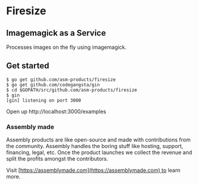 # Firesize

## Imagemagick as a Service

Processes images on the fly using imagemagick.

## Get started

    $ go get github.com/asm-products/firesize
    $ go get github.com/codegangsta/gin
    $ cd $GOPATH/src/github.com/asm-products/firesize
    $ gin
    [gin] listening on port 3000

Open up http://localhost:3000/examples

### Assembly made

Assembly products are like open-source and made with contributions from the community. Assembly handles the boring stuff like hosting, support, financing, legal, etc. Once the product launches we collect the revenue and split the profits amongst the contributors.

Visit [https://assemblymade.com](https://assemblymade.com) to learn more.

